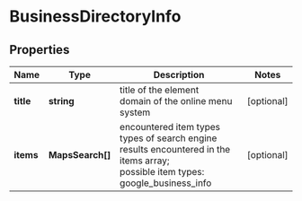 # BusinessDirectoryInfo

## Properties

| Name | Type | Description | Notes |
|------------ | ------------- | ------------- | -------------|
**title** | **string** | title of the element<br>domain of the online menu system |[optional]|
**items** | **MapsSearch[]** | encountered item types<br>types of search engine results encountered in the items array;<br>possible item types: google_business_info |[optional]|